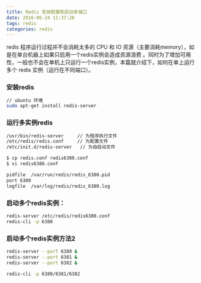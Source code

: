 ```yaml
---
title: Redis 安装配置和启动多端口
date: 2016-06-24 11:37:28
tags: redis
categories: redis 
---
```

redis 程序运行过程并不会消耗太多的 CPU 和 IO 资源（主要消耗memory），如是在单台机器上如果只启用一个redis实例会造成资源浪费 。同时为了增加可用性，一般也不会在单机上只运行一个redis实例，本篇就介绍下，如何在单上运行多个 redis 实例（运行在不同端口）。
<!-- more -->
### 安装redis
``` bash
// ubuntu 环境
sudo apt-get install redis-server
```
### 运行多实例redis
``` bash
/usr/bin/redis-server     // 为程序执行文件
/etc/redis/redis.conf     // 为配置文件 
/etc/init.d/redis-server   // 为自启动文件

$ cp redis.conf redis6380.conf
$ vi redis6380.conf

pidfile  /var/run/redis/redis_6380.pid
port 6380
logfile  /var/log/redis/redis_6380.log
```
### 启动多个redis实例：
``` bash
redis-server /etc/redis/redis6380.conf 
redis-cli -p 6380
```

### 启动多个redis实例方法2


``` bash
redis-server --port 6380 &
redis-server --port 6381 &
redis-server --port 6382 &

redis-cli -p 6380/6381/6382
```
